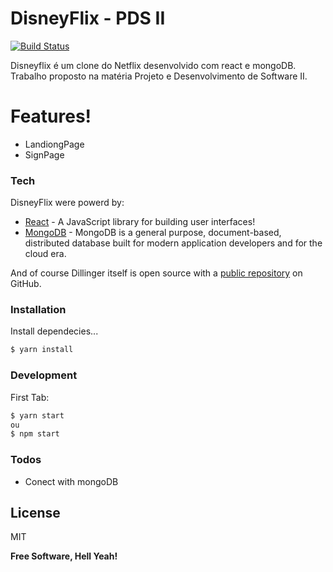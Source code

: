# DisneyFlix - PDS II

[![Build Status](https://travis-ci.org/joemccann/dillinger.svg?branch=master)](https://travis-ci.org/joemccann/dillinger)

Disneyflix é um clone do Netflix desenvolvido com react e mongoDB. Trabalho proposto na matéria Projeto e Desenvolvimento de Software II.

# Features!

  - LandiongPage
  - SignPage
  



### Tech

DisneyFlix were powerd by:

* [React] - A JavaScript library for building user interfaces!
* [MongoDB] - MongoDB is a general purpose, document-based, distributed database built for modern application developers and for the cloud era. 


And of course Dillinger itself is open source with a [public repository][dill]
 on GitHub.

### Installation

Install dependecies...

```sh
$ yarn install
```


### Development


First Tab:
```sh
$ yarn start
ou
$ npm start
```



### Todos

 - Conect with mongoDB

License
----

MIT


**Free Software, Hell Yeah!**

[//]: # (These are reference links used in the body of this note and get stripped out when the markdown processor does its job. There is no need to format nicely because it shouldn't be seen. Thanks SO - http://stackoverflow.com/questions/4823468/store-comments-in-markdown-syntax)


   [dill]: <https://github.com/joemccann/dillinger>
   [git-repo-url]: <https://github.com/joemccann/dillinger.git>
   [john gruber]: <http://daringfireball.net>
   [df1]: <http://daringfireball.net/projects/markdown/>
   [markdown-it]: <https://github.com/markdown-it/markdown-it>
   [node.js]: <http://nodejs.org>
   [mongoDB]: <https://www.mongodb.com/>
   [react]: <https://reactjs.org/>
  

   [PlDb]: <https://github.com/joemccann/dillinger/tree/master/plugins/dropbox/README.md>
   [PlGh]: <https://github.com/joemccann/dillinger/tree/master/plugins/github/README.md>
   [PlGd]: <https://github.com/joemccann/dillinger/tree/master/plugins/googledrive/README.md>
   [PlOd]: <https://github.com/joemccann/dillinger/tree/master/plugins/onedrive/README.md>
   [PlMe]: <https://github.com/joemccann/dillinger/tree/master/plugins/medium/README.md>
   [PlGa]: <https://github.com/RahulHP/dillinger/blob/master/plugins/googleanalytics/README.md>

